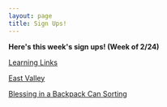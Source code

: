 ```yaml
---
layout: page
title: Sign Ups!
---
```



**Here's this week's sign ups! (Week of 2/24)**

[Learning Links](https://www.signupgenius.com/go/30e0b4aa5ad2fa7fe3-learning11)

[East Valley](https://www.signupgenius.com/go/30e0b4aa5ad2fa7fe3-east)

[Blessing in a Backpack Can Sorting](https://www.signupgenius.com/go/30e0b4aa5ad2fa7fe3-cansorting)

  